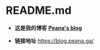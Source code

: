 # README.md

- **这是我的博客**
[**Peana's blog**](https://blog.peana.ga/)

- **链接地址**
https://blog.peana.ga/
